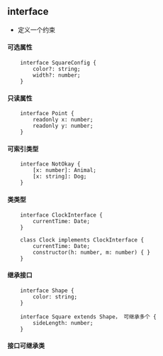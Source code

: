 ## interface
 - 定义一个约束
#### 可选属性

		interface SquareConfig {
			color?: string;
			width?: number;
		}
#### 只读属性
		interface Point {
			readonly x: number;
			readonly y: number;
		}

#### 可索引类型
		interface NotOkay {
			[x: number]: Animal;
			[x: string]: Dog;
		}
#### 类类型
		interface ClockInterface {
			currentTime: Date;
		}

		class Clock implements ClockInterface {
			currentTime: Date;
			constructor(h: number, m: number) { }
		}
#### 继承接口
		interface Shape {
			color: string;
		}

		interface Square extends Shape， 可继承多个 {
			sideLength: number;
		}
#### 接口可继承类